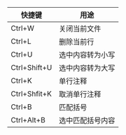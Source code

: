 | 快捷键 | 用途 |
| ------------- | ------------- |
| Ctrl+W  | 关闭当前文件 |
| Ctrl+L  | 删除当前行 |
| Ctrl+U  | 选中内容转为小写 |
| Ctrl+Shift+U  | 选中内容转为大写 |
| Ctrl+K  | 单行注释 |
| Ctrl+Shfit+K  | 取消单行注释 |
| Ctrl+B  | 匹配括号 |
| Ctrl+Alt+B  | 选中匹配括号内容 |
